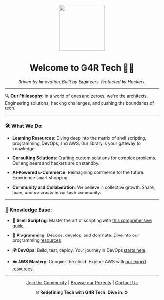 <div align="center">

<img src="https://lh3.googleusercontent.com/a/ACg8ocKf2bGHEujsUPlbVZ__X_6Zs4H2riTVd95gis4OvPCPWA=s576-c-no" width="150">

# Welcome to G4R Tech 🚀💡

_Driven by Innovation. Built by Engineers. Protected by Hackers._

</div>

---

🔍 **Our Philosophy**: In a world of ones and zeroes, we're the architects. Engineering solutions, hacking challenges, and pushing the boundaries of tech.

---

### 🛠 What We Do:

- **Learning Resources**: Diving deep into the matrix of shell scripting, programming, DevOps, and AWS. Our library is your gateway to knowledge.
  
- **Consulting Solutions**: Crafting custom solutions for complex problems. Our engineers and hackers are on standby.
  
- **AI-Powered E-Commerce**: Reimagining commerce for the future. Experience smart shopping.
  
- **Community and Collaboration**: We believe in collective growth. Share, learn, and co-create in our tech community.

---

### 📘 Knowledge Base:

- 🐚 **Shell Scripting**: Master the art of scripting with [this comprehensive guide](#).
  
- 💾 **Programming**: Decode, develop, and dominate. Dive into our programming [resources](#).
  
- 🌍 **DevOps**: Build, test, deploy. Your journey in DevOps [starts here](#).
  
- ☁️ **AWS Mastery**: Conquer the cloud. Explore AWS with [our expert resources](#).

---

<div align="center">

[Join the Community](#) | [Browse our Projects](#) | [Contact Us](#)

</div>

<div align="center">

🌐 **Redefining Tech with G4R Tech. Dive in.** ⚙️

</div>
